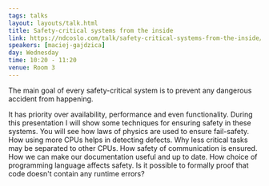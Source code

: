 ```yaml
---
tags: talks
layout: layouts/talk.html
title: Safety-critical systems from the inside
link: https://ndcoslo.com/talk/safety-critical-systems-from-the-inside/
speakers: [maciej-gajdzica]
day: Wednesday
time: 10:20 - 11:20
venue: Room 3
---
```

The main goal of every safety-critical system is to prevent any dangerous accident from happening.


It has priority over availability, performance and even functionality. During this presentation I will show some techniques for ensuring safety in these systems. You will see how laws of physics are used to ensure fail-safety. How using more CPUs helps in detecting defects. Why less critical tasks may be separated to other CPUs. How safety of communication is ensured. How we can make our documentation useful and up to date. How choice of programming language affects safety. Is it possible to formally proof that code doesn't contain any runtime errors?
